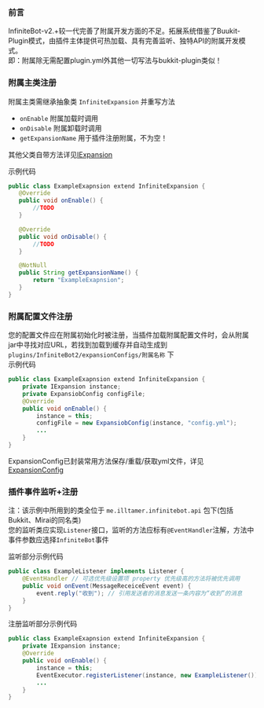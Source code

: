 ### 前言  
InfiniteBot-v2.+较一代完善了附属开发方面的不足。拓展系统借鉴了Buukit-Plugin模式，由插件主体提供可热加载、具有完善监听、独特API的附属开发模式。  
即：附属除无需配置plugin.yml外其他一切写法与bukkit-plugin类似！

### 附属主类注册  
附属主类需继承抽象类 `InfiniteExpansion` 并重写方法
-  `onEnable` 附属加载时调用
-  `onDisable` 附属卸载时调用
- `getExpansionName` 用于插件注册附属，不为空！  

其他父类自带方法详见[IExpansion](www.xxx.com)

示例代码
 ``` java
public class ExampleExapnsion extend InfiniteExpansion {
    @Override
    public void onEnable() {
        //TODO
    }

    @Override
    public void onDisable() {
        //TODO
    }

    @NotNull
    public String getExpansionName() {
        return "ExampleExapnsion";
    }
}
```

### 附属配置文件注册
您的配置文件应在附属初始化时被注册，当插件加载附属配置文件时，会从附属jar中寻找对应URL，若找到加载到缓存并自动生成到 `plugins/InfiniteBot2/expansionConfigs/附属名称` 下  
示例代码  
```java
public class ExampleExapnsion extend InfiniteExpansion {
    private IExpansion instance;
    private ExpansiobConfig configFile;
    @Override
    public void onEnable() {
        instance = this;
        configFile = new ExpansiobConfig(instance, "config.yml");
        ...
    }
}
```
ExpansionConfig已封装常用方法保存/重载/获取yml文件，详见[ExpansionConfig](www.xxx.com)

### 插件事件监听+注册
注：该示例中所用到的类全位于 `me.illtamer.infinitebot.api` 包下(包括Bukkit、Mirai的同名类)  
您的监听类应实现`Listener`接口，监听的方法应标有`@EventHandler`注解，方法中事件参数应选择`InfiniteBot`事件

监听部分示例代码
```java
public class ExampleListener implements Listener {
    @EventHandler // 可选优先级设置项 property 优先级高的方法将被优先调用
    public void onEvent(MessageReceiceEvent event) {
        event.reply("收到"); // 引用发送者的消息发送一条内容为“收到”的消息
    }
}
```

注册监听部分示例代码
```java
public class ExampleExapnsion extend InfiniteExpansion {
    private IExpansion instance;
    @Override
    public void onEnable() {
        instance = this;
        EventExecutor.registerListener(instance, new ExampleListener());
        ...
    }
}
```
